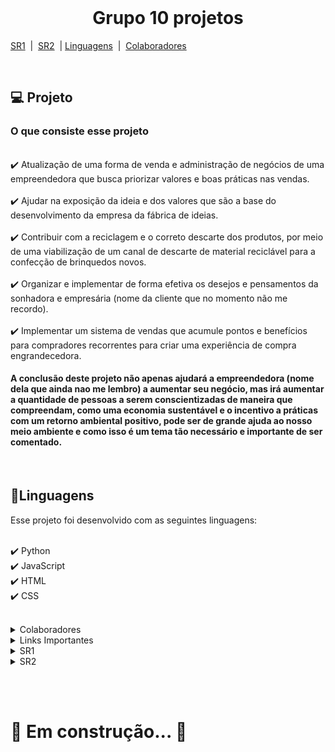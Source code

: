 <!DOCTYPE html>
<html lang="pt-BR">
<head>
    <meta charset="UTF-8">
    <meta name="viewport" content="width=device-width, initial-scale=1.0">
</head>
<body>
<br>

<h1 align="center">Grupo 10 projetos</h1>

[SR1](#SR1) &nbsp;|&nbsp; [SR2](#SR2) &nbsp;|&nbsp;[Linguagens](#linguagens) &nbsp;|&nbsp; [Colaboradores](#colaboradores)

<br>

<h2>💻 Projeto</h2>

<h3>O que consiste esse projeto</h3>

<br>
✔️ Atualização de uma forma de venda e administração de negócios de uma empreendedora que busca priorizar valores e boas práticas nas vendas.
<br><br>
✔️ Ajudar na exposição da ideia e dos valores que são a base do desenvolvimento da empresa da fábrica de ideias.
<br><br>
✔️ Contribuir com a reciclagem e o correto descarte dos produtos, por meio de uma viabilização de um canal de descarte de material reciclável para a confecção de brinquedos novos.
<br><br>
✔️ Organizar e implementar de forma efetiva os desejos e pensamentos da sonhadora e empresária (nome da cliente que no momento não me recordo).
<br><br>
✔️ Implementar um sistema de vendas que acumule pontos e benefícios para compradores recorrentes para criar uma experiência de compra engrandecedora.
<br>

<h4>A conclusão deste projeto não apenas ajudará a empreendedora (nome dela que ainda nao me lembro) a aumentar seu negócio, mas irá aumentar a quantidade de pessoas a serem conscientizadas de maneira que compreendam, como uma economia sustentável e o incentivo a práticas com um retorno ambiental positivo, pode ser de grande ajuda ao nosso meio ambiente e como isso é um tema tão necessário e importante de ser comentado.</h4>

<br>

<h2 id="linguagens">📑Linguagens</h2>

Esse projeto foi desenvolvido com as seguintes linguagens:

<br>✔️ Python
<br>✔️ JavaScript
<br>✔️ HTML
<br>✔️ CSS

<br>

<details>
    <summary id="colaboradores">Colaboradores</summary>
    <table>
        <tr><td>Antonio Crisanto</td><td>Email: actf@cesar.school</td></tr>
        <tr><td>Artur Dowsley</td><td>Email: abd2@cesar.School</td></tr>
        <tr><td>Daniel Alves</td><td>Email: dfa2@cesar.school</td></tr>
        <tr><td>Felipe Barros</td><td>Email: fbc@cesar.school</td></tr>
        <tr><td>Henrique Gueiros</td><td>Email: hwg@cesar.school</td></tr>
        <tr><td>Samuel Abreu</td><td>Email: slag@cesar.school</td></tr>
        <tr><td>Thiago Nadler</td><td>Email: tlns@cesar.school</td></tr>
    </table>
</details>

<details>
    <summary>Links Importantes</summary>
    <p>jira: https://cesar-team-ztgvnfkx.atlassian.net/jira/software/projects/G1P/boards/34?atlOrigin=eyJpIjoiNjc5NjA2NWIyZWVmNGUyMjhmMTUxYjRlMDk1ODA1YTUiLCJwIjoiaiJ9</p>
    <p>Miro: https://miro.com/app/board/uXjVKqyeyhk=/</p>
    <p>Link do Azure: https://toytopia.azurewebsites.net </p>
</details>

<!-- SR1 -->
<details id="SR1">
    <summary>SR1</summary>
    <details>
        <summary>JIRA</summary>
        <h3>Print do Backlog (JIRA):</h3>
        <br>
        <img src="https://github.com/user-attachments/assets/78b87755-736c-4de0-9770-8ca7ec346953" alt="">
        <h3>Print do Quadro</h3>
        <br>
        <img src="https://github.com/user-attachments/assets/a157b3f8-a7fc-49d3-a8b9-f336fcf60763" alt="">
    </details>
    <details>
    <summary>Bug Tracker</summary>
    <h3>Print do quadro Bug Tracker
    <br>
    <h4>Open:</h4>
    <img src="img/PrintBugtrracker open.jpg" alt="Quadro do bug tracker Open">
    <br>
    <h4>Closed:<h4>
    <img src="img/Printbugtrackerclosed.jpg" alt="Quadro do bug tracker closed">
    </details>
</details>

<!-- SR2
 -->
<details id="SR2">
    <summary>SR2
    </summary>
    <details>
        <p>🔧 Em andamento...🔧</p>
    </details>
</details>

<br><br>

<h1>🔧 Em construção... 🔧</h1>

</body>
</html>
